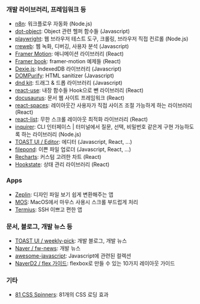 ### 개발 라이브러리, 프레임워크 등
- [n8n](https://n8n.io/): 워크플로우 자동화 (Node.js)
- [dot-object](https://www.npmjs.com/package/dot-object): Object 관련 헬퍼 함수들 (Javascript)
- [playwright](https://playwright.dev/): 웹 브라우저 테스트 도구, 크롤링, 브라우저 직접 컨르롤 (Node.js)
- [rreweb](https://www.rrweb.io/): 웹 녹화, 디버깅, 사용자 분석 (Javascript)
- [Framer Motion](https://www.framer.com/motion/): 애니메이션 라이브러리 (React)
- [Framer book](https://framerbook.com/animation/example-animations/1-tween/): framer-motion 예제들 (React)
- [Dexie.js](https://dexie.org/): IndexedDB 라이브러리 (Javascript)
- [DOMPurify](https://github.com/cure53/DOMPurify): HTML sanitizer (Javascript)
- [dnd kit](https://dndkit.com/): 드래그 & 드롭 라이브러리 (Javascript)
- [react-use](https://github.com/streamich/react-use): 내장 함수들 Hook으로 뺀 라이브러리 (React)
- [docusaurus](https://docusaurus.io/ko/): 문서 웹 사이트 프레임워크 (React)
- [react-spaces](https://github.com/aeagle/react-spaces): 레이아웃간 사용자가 직접 사이즈 조절 가능하게 하는 라이브러리 (React)
- [react-list](https://github.com/caseywebdev/react-list): 무한 스크롤 레이아웃 최적화 라이브러리 (React)
- [inquirer](https://www.npmjs.com/package/inquirer): CLI 인터페이스 | 터미널에서 질문, 선택, 비밀번호 같은게 구현 가능하도록 하는 라이브러리 (Node.js)
- [TOAST UI / Editor](https://ui.toast.com/tui-editor): 에디터 (Javascript, React, ...)
- [filepond](https://pqina.nl/filepond/#profile-picture-demo): 이쁜 파일 업로더 (Javascript, React, ...)
- [Recharts](https://recharts.org/en-US): 커스텀 고려한 차트 (React)
- [Hookstate](https://hookstate.js.org/): 상태 관리 라이브러리 (React)

### Apps
- [Zeplin](https://zeplin.io/): 디자인 파일 보기 쉽게 변환해주는 앱
- [MOS](https://mos.caldis.me/): MacOS에서 마우스 사용시 스크롤 부드럽게 처리
- [Termius](https://termius.com/): SSH 이쁘고 편한 앱


### 문서, 블로그, 개발 뉴스 등
- [TOAST UI / weekly-pick](https://ui.toast.com/weekly-pick/ko): 개발 블로그, 개발 뉴스
- [Naver / fw-news](https://github.com/naver/fe-news): 개발 뉴스
- [awesome-javascript](https://github.com/sorrycc/awesome-javascript): Javascript에 관련된 컬렉션
- [NaverD2 / flex 가이드](https://d2.naver.com/helloworld/8540176): flexbox로 만들 수 있는 10가지 레이아웃 가이드


### 기타
- [81 CSS Spinners](https://freefrontend.com/css-spinners/): 81개의 CSS 로딩 효과
